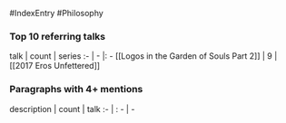#IndexEntry #Philosophy

### Top 10 referring talks
talk | count | series
:- | - |: -
[[Logos in the Garden of Souls Part 2]] | 9 | [[2017 Eros Unfettered]]

### Paragraphs with 4+ mentions
description | count | talk
:- | : - | -


